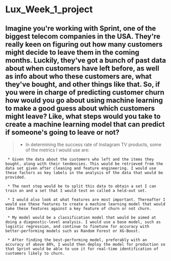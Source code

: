 # Lux_Week_1_project

## Imagine you're working with Sprint, one of the biggest telecom companies in the USA. They're really keen on figuring out how many customers might decide to leave them in the coming months. Luckily, they've got a bunch of past data about when customers have left before, as well as info about who these customers are, what they've bought, and other things like that. So, if you were in charge of predicting customer churn how would you go about using machine learning to make a good guess about which customers might leave? Like, what steps would you take to create a machine learning model that can predict if someone's going to leave or not?

> * In determining the success rate of Instagram TV products, some of the metrics I would use are:
>   
     * Given the data about the customers who left and the items they bought, along with their tendencies. This would be retrieved from the data set given after cleaning and feature engineering. I would use these factors as key labels in the analysis of the data that would be provided.

     * The next step would be to split this data to obtain a set I can train on and a set that I would test on called a held-out set.

     * I would also look at what features are most important. Thereafter I would use these features to create a machine learning model that would take these features against a key feature of churn or not churn.
 
     * My model would be a classification model that would be aimed at doing a diagnostic-level analysis. I would use a base model, such as logistic regression, and continue to finetune for accuracy with better-performing models such as Random Forest or XG-Boost.

     * After finding the best-performing model, preferably with an accuracy of above 80%, I would then deploy the model for production so that Sprint would be able to use it for real-time identification of customers likely to churn.
